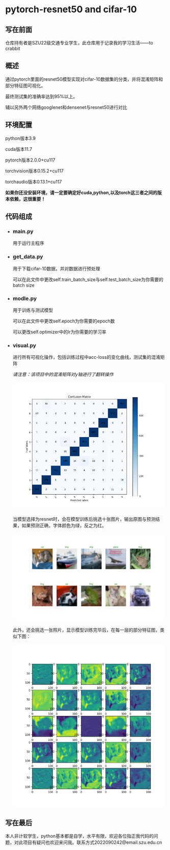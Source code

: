 # pytorch-resnet50 and cifar-10
<h2>写在前面</h2>
<p>仓库持有者是SZU22级交通专业学生，此仓库用于记录我的学习生活——to crabbit</p>
<h2>概述</h2>
<p>通过pytorch里面的resnet50模型实现对cifar-10数据集的分类，并将混淆矩阵和部分特征图可视化。</p>
<p>最终测试集的准确率达到95%以上。</p>
<p>辅以另外两个网络googlenet和densenet与resnet50进行对比</p>
<h2>环境配置</h2>
<p>python版本3.9<p>
<p>cuda版本11.7</p>
<p>pytorch版本2.0.0+cu117</p>
<p>torchvision版本0.15.2+cu117</p>
<p>torchaudio版本0.13.1+cu117</p>
<p><b>如果你还没安装环境，请一定要确定好cuda,python,以及torch这三者之间的版本依赖，这很重要！</b><p>
<h2>代码组成</h2>
<ul>
  <li><h3>main.py</h3></li>
  <p>用于运行主程序</p>
  <li><h3>get_data.py</h3></li>
  <p>用于下载cifar-10数据，并对数据进行预处理</p>
  <p>可以在此文件中更改self.train_batch_size与self.test_batch_size为你需要的batch size</p>
  <li><h3>modle.py</h3></li>
  <p>用于训练与测试模型</p>
  <p>可以在此文件中更改self.epoch为你需要的epoch数</p>
  <p>可以更改self.optimizer中的lr为你需要的学习率</p>
  <li><h3>visual.py</h3></li>
  <p>进行所有可视化操作，包括训练过程中acc-loss的变化曲线，测试集的混淆矩阵
    <p><i>请注意：该项目中的混淆矩阵对y轴进行了翻转操作</i></p>
    <img src="/img/混淆矩阵.png" width="480">
    <p>当模型选择为resnet时，会在模型训练后挑选十张图片，输出原图与预测结果，如果预测正确，字体颜色为绿，反之为红。</p>
    <img src="/img/10张测试图片.png" width="480">
    <p>此外，还会挑选一张照片，显示模型训练完毕后，在每一层的部分特征图，类似下图：</p>
    <img src="/img/l1特征图.png", width="480">
  </p>
</ul>
<h2>写在最后</h2>
<p>本人非计软学生，python基本都是自学，水平有限，欢迎各位指正我代码的问题，对此项目有疑问也欢迎来问我。联系方式2022090242@email.szu.edu.cn</p>
